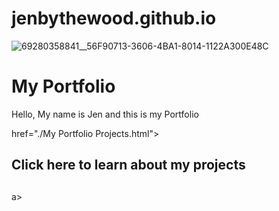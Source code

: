 # jenbythewood.github.io

![69280358841__56F90713-3606-4BA1-8014-1122A300E48C](https://github.com/jenbythewood/jenbythewood.github.io/assets/145355065/731378ff-d9af-4ac6-9b35-720097803ecb)


<!DOCTYPE html>
<html lang="en">
    <head>
            <meta charset="UTF-8">
            <meta http-equiv="X-UA-Compatible" content="IE=edge">
            <meta name="viewport" content=""width-device-width, initial-scale="1.0">
            <link rel="stylesheet" href="style.css">
    </head>
    <body>
        <div class="container">
            <h1>My Portfolio</h1>
            <p>Hello, My name is Jen and this is my Portfolio</p>
            </a> href="./My Portfolio Projects.html"><h2>Click here to learn about my projects<h2></h2>a>
        </div>
    </body>
    </html>
